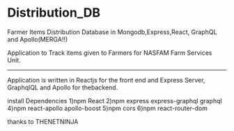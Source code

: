 # Distribution_DB
Farmer Items Distribution Database in Mongodb,Express,React, GraphQL and Apollo(MERGA!!)

Application to Track items given to Farmers for NASFAM Farm Services Unit.


___________
Application is  written in Reactjs for the front end and Express Server, GraphqlQL and Apollo for thebackend.

install Dependencies
1)npm React
2)npm express express-graphql graphql
4)npm react-apollo apollo-boost
5)npm cors
6)npm react-router-dom


thanks to THENETNINJA

